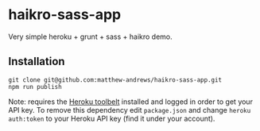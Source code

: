 haikro-sass-app
===============

Very simple heroku + grunt + sass + haikro demo.

## Installation

```shell
git clone git@github.com:matthew-andrews/haikro-sass-app.git
npm run publish
```

Note: requires the [Heroku toolbelt](https://toolbelt.heroku.com/) installed and logged in order to get your API key.
To remove this dependency edit `package.json` and change `heroku auth:token` to your Heroku API key (find it under your account).
